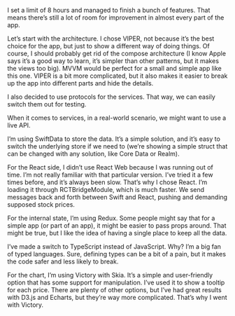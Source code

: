 I set a limit of 8 hours and managed to finish a bunch of features. That means there’s still a lot of room for improvement in almost every part of the app.

Let’s start with the architecture. I chose VIPER, not because it’s the best choice for the app, but just to show a different way of doing things. Of course, I should probably get rid of the compose architecture (I know Apple says it’s a good way to learn, it’s simpler than other patterns, but it makes the views too big). MVVM would be perfect for a small and simple app like this one. VIPER is a bit more complicated, but it also makes it easier to break up the app into different parts and hide the details.

I also decided to use protocols for the services. That way, we can easily switch them out for testing.

When it comes to services, in a real-world scenario, we might want to use a live API.

I’m using SwiftData to store the data. It’s a simple solution, and it’s easy to switch the underlying store if we need to (we’re showing a simple struct that can be changed with any solution, like Core Data or Realm).

For the React side, I didn’t use React Web because I was running out of time. I’m not really familiar with that particular version. I’ve tried it a few times before, and it’s always been slow. That’s why I chose React. I’m loading it through RCTBridgeModule, which is much faster. We send messages back and forth between Swift and React, pushing and demanding supposed stock prices. 

For the internal state, I’m using Redux. Some people might say that for a simple app (or part of an app), it might be easier to pass props around. That might be true, but I like the idea of having a single place to keep all the data.

I’ve made a switch to TypeScript instead of JavaScript. Why? I’m a big fan of typed languages. Sure, defining types can be a bit of a pain, but it makes the code safer and less likely to break. 

For the chart, I’m using Victory with Skia. It’s a simple and user-friendly option that has some support for manipulation. I’ve used it to show a tooltip for each price. There are plenty of other options, but I’ve had great results with D3.js and Echarts, but they’re way more complicated. That’s why I went with Victory. 